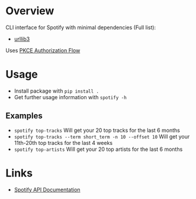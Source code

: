 # Overview

CLI interface for Spotify with minimal dependencies (Full list):
- [urllib3](https://pypi.org/project/urllib3/)

Uses [PKCE Authorization Flow](https://developer.spotify.com/documentation/web-api/tutorials/code-pkce-flow)

# Usage

- Install package with `pip install .`
- Get further usage information with `spotify -h`

## Examples

- `spotify top-tracks` Will get your 20 top tracks for the last 6 months
- `spotify top-tracks --term short_term -n 10 --offset 10` Will get your 11th-20th top tracks for the last 4 weeks
- `spotify top-artists` Will get your 20 top artists for the last 6 months

# Links

- [Spotify API Documentation](https://developer.spotify.com/documentation/web-api)
